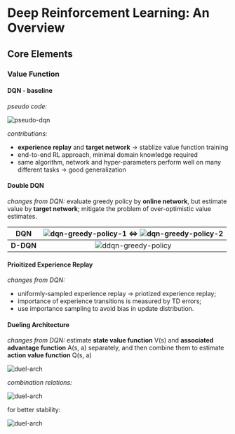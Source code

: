 # Deep Reinforcement Learning: An Overview

## Core Elements

### Value Function

#### DQN - baseline

*pseudo code:*

![pseudo-dqn](https://github.com/txzhao/Paper-Notes/blob/master/RL/fig/pseudo-dqn.PNG)

*contributions:*

- **experience replay** and **target network** -> stablize value function training
- end-to-end RL approach, minimal domain knowledge required
- same algorithm, network and hyper-parameters perform well on many different tasks -> good generalization

#### Double DQN

*changes from DQN:* 
evaluate greedy policy by **online network**, but estimate value by **target network**; mitigate the problem of over-optimistic value estimates.

|**DQN**|![dqn-greedy-policy-1](https://github.com/txzhao/Paper-Notes/blob/master/RL/fig/dqn-greedy-policy-1.PNG) <=> ![dqn-greedy-policy-2](https://github.com/txzhao/Paper-Notes/blob/master/RL/fig/dqn-greedy-policy-2.PNG)|
|:------:|:------:|
|**D-DQN**|![ddqn-greedy-policy](https://github.com/txzhao/Paper-Notes/blob/master/RL/fig/ddqn-greedy-policy.PNG)|

#### Prioitized Experience Replay

*changes from DQN:* 

- uniformly-sampled experience replay -> priotized experience replay; 
- importance of experience transitions is measured by TD errors; 
- use importance sampling to avoid bias in update distribution.

#### Dueling Architecture

*changes from DQN:* 
estimate **state value function** V(s) and **associated advantage function** A(s, a) separately, and then combine them to estimate **action value function** Q(s, a)

![duel-arch](https://github.com/txzhao/Paper-Notes/blob/master/RL/fig/duel-arch.PNG)

*combination relations:*

![duel-arch](https://github.com/txzhao/Paper-Notes/blob/master/RL/fig/combine-1.PNG)

for better stability:

![duel-arch](https://github.com/txzhao/Paper-Notes/blob/master/RL/fig/combine-2.PNG)
